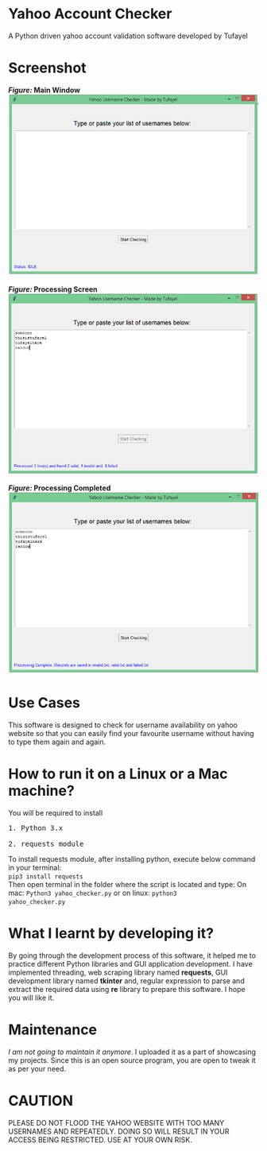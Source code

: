 # Yahoo Account Checker
A Python driven yahoo account validation software developed by Tufayel

# Screenshot
<b><i>Figure:</i> Main Window</b><br>
<img src="https://raw.githubusercontent.com/TufayelLUS/Yahoo-Account-Checker/main/Sample.PNG" /><br><br>
<b><i>Figure:</i> Processing Screen</b><br>
<img src="https://raw.githubusercontent.com/TufayelLUS/Yahoo-Account-Checker/main/Sample2.PNG" /><br><br>
<b><i>Figure:</i> Processing Completed</b><br>
<img src="https://raw.githubusercontent.com/TufayelLUS/Yahoo-Account-Checker/main/Sample3.PNG" /><br>

# Use Cases
This software is designed to check for username availability on yahoo website so that you can easily find your favourite username without having to type them again and again.

# How to run it on a Linux or a Mac machine?
You will be required to install
<pre>
1. Python 3.x<br>
2. requests module
</pre>

To install requests module, after installing python, execute below command in your terminal:<br>
<code>pip3 install requests</code>
<br>
Then open terminal in the folder where the script is located and type:
On mac: <code>Python3 yahoo_checker.py</code>
or on linux: <code>python3 yahoo_checker.py</code>

# What I learnt by developing it?
By going through the development process of this software, it helped me to practice different Python libraries and GUI application development. I have implemented threading, web scraping library named <b>requests</b>, GUI development library named <b>tkinter</b> and, regular expression to parse and extract the required data using <b>re</b> library to prepare this software. I hope you will like it.

# Maintenance
<i>I am not going to maintain it anymore</i>. I uploaded it as a part of showcasing my projects. Since this is an open source program, you are open to tweak it as per your need.

# CAUTION
PLEASE DO NOT FLOOD THE YAHOO WEBSITE WITH TOO MANY USERNAMES AND REPEATEDLY. DOING SO WILL RESULT IN YOUR ACCESS BEING RESTRICTED. USE AT YOUR OWN RISK.
